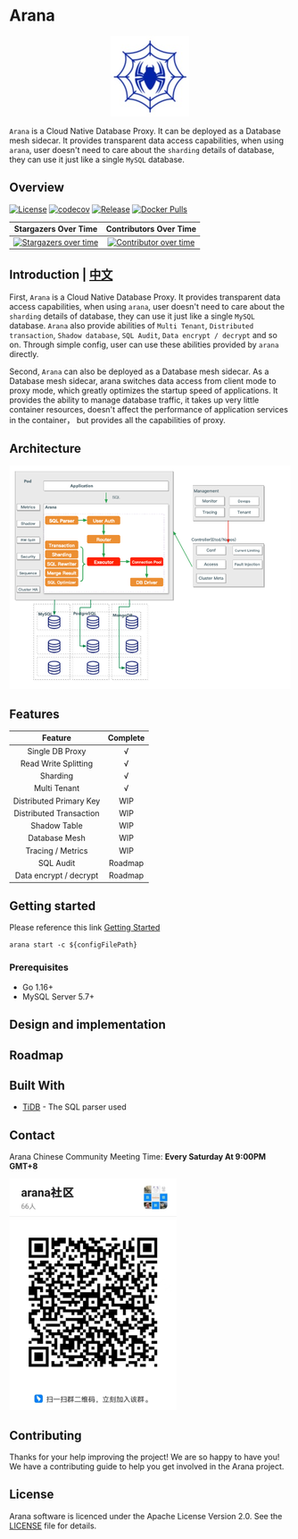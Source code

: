 # Arana

<div align=center>
    <img src="https://raw.githubusercontent.com/arana-db/arana/master/docs/pics/arana-logo.png"/>
</div>

`Arana` is a Cloud Native Database Proxy. It can be deployed as a Database mesh sidecar. It provides transparent data access capabilities,
when using `arana`, user doesn't need to care about the `sharding` details of database, they can use it just like a single `MySQL` database.

## Overview

[![License](https://img.shields.io/badge/license-Apache--2.0-blue.svg)](https://github.com/arana-db/arana/blob/master/LICENSE)
[![codecov](https://codecov.io/gh/arana-db/arana/branch/master/graph/badge.svg)](https://codecov.io/gh/arana-db/arana)
[![Release](https://img.shields.io/github/v/release/arana-db/arana)](https://img.shields.io/github/v/release/arana-db/arana)
[![Docker Pulls](https://img.shields.io/docker/pulls/aranadb/arana)](https://img.shields.io/docker/pulls/aranadb/arana)

|                                             **Stargazers Over Time**                                              | **Contributors Over Time**                                                                                                                                                                                                                       |
|:-----------------------------------------------------------------------------------------------------------------:|:------------------------------------------------------------------------------------------------------------------------------------------------------------------------------------------------------------------------------------------------:|
|      [![Stargazers over time](https://starchart.cc/arana-db/arana.svg)](https://starchart.cc/arana-db/arana)      | [![Contributor over time](https://contributor-graph-api.apiseven.com/contributors-svg?chart=contributorOverTime&repo=arana-db/arana)](https://contributor-graph-api.apiseven.com/contributors-svg?chart=contributorOverTime&repo=arana-db/arana) |


## Introduction | [中文](https://github.com/arana-db/arana/blob/master/README_CN.md)

First, `Arana` is a Cloud Native Database Proxy. It provides transparent data access capabilities, when using `arana`, 
user doesn't need to care about the `sharding` details of database, they can use it just like a single `MySQL` database.
`Arana` also provide abilities of `Multi Tenant`, `Distributed transaction`, `Shadow database`, `SQL Audit`, `Data encrypt / decrypt` 
and so on. Through simple config, user can use these abilities provided by `arana` directly.

Second, `Arana` can also be deployed as a Database mesh sidecar. As a Database mesh sidecar, arana switches data access from 
client mode to proxy mode, which greatly optimizes the startup speed of applications. It provides the ability to manage database 
traffic, it takes up very little container resources, doesn't affect the performance of application services in the container， but 
provides all the capabilities of proxy.

## Architecture

<img src="https://raw.githubusercontent.com/arana-db/arana/master/docs/pics/arana-architecture.png"/>

## Features

|       **Feature**       | **Complete** |
|:-----------------------:|:------------:|
|     Single DB Proxy     |      √       |
|  Read Write Splitting   |      √       |
|        Sharding         |      √       |
|      Multi Tenant       |      √       |
| Distributed Primary Key |     WIP      |
| Distributed Transaction |     WIP      |
|      Shadow Table       |     WIP      |
|      Database Mesh      |     WIP      |
|    Tracing / Metrics    |     WIP      |
|        SQL Audit        |   Roadmap    |
| Data encrypt / decrypt  |   Roadmap    |

## Getting started

Please reference this link [Getting Started](https://github.com/arana-db/arana/discussions/172)

```
arana start -c ${configFilePath}
```

### Prerequisites

+ Go 1.16+
+ MySQL Server 5.7+

## Design and implementation

## Roadmap

## Built With

- [TiDB](https://github.com/pingcap/tidb) - The SQL parser used

## Contact

Arana Chinese Community Meeting Time: **Every Saturday At 9:00PM GMT+8** 

<img src="https://raw.githubusercontent.com/arana-db/arana/master/docs/pics/dingtalk-group.jpeg" width="300px"/>

## Contributing

Thanks for your help improving the project! We are so happy to have you! We have a contributing guide to help you get involved in the Arana project.

## License
Arana software is licenced under the Apache License Version 2.0. See the [LICENSE](https://github.com/arana-db/arana/blob/master/LICENSE) file for details.

